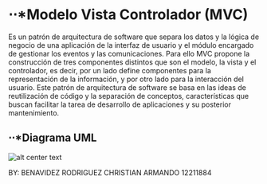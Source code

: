 <h1>⋅⋅*Modelo Vista Controlador (MVC)</h1> 
Es un patrón de arquitectura de software que separa los datos y la lógica de negocio de una aplicación de la interfaz de usuario y el módulo encargado de gestionar los eventos y las comunicaciones. Para ello MVC propone la construcción de tres componentes distintos que son el modelo, la vista y el controlador, es decir, por un lado define componentes para la representación de la información, y por otro lado para la interacción del usuario. Este patrón de arquitectura de software se basa en las ideas de reutilización de código y la separación de conceptos, características que buscan facilitar la tarea de desarrollo de aplicaciones y su posterior mantenimiento.

<h2>⋅⋅*Diagrama UML</h2>

![alt center text](http://www.juanminaya.com/blog/wp-content/uploads/2010/03/mvc.jpg "Logo Title Text 1")

BY: BENAVIDEZ RODRIGUEZ CHRISTIAN ARMANDO 12211884
